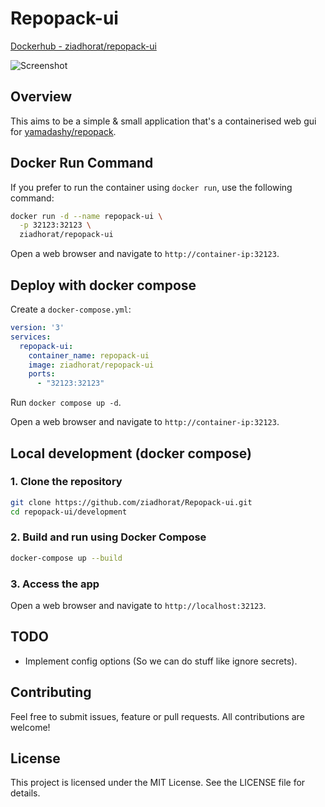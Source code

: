 # Repopack-ui 

[Dockerhub - ziadhorat/repopack-ui](https://hub.docker.com/r/ziadhorat/repopack-ui)

![Screenshot](https://github.com/user-attachments/assets/a7081763-e507-48a0-9c93-6f17f0e1205b)

## Overview
This aims to be a simple & small application that's a containerised web gui for [yamadashy/repopack](https://github.com/yamadashy/repopack).

## Docker Run Command
If you prefer to run the container using `docker run`, use the following command:
```bash
docker run -d --name repopack-ui \
  -p 32123:32123 \
  ziadhorat/repopack-ui
```
Open a web browser and navigate to `http://container-ip:32123`.

## Deploy with docker compose

Create a `docker-compose.yml`:
```yaml
version: '3'
services:
  repopack-ui:
    container_name: repopack-ui
    image: ziadhorat/repopack-ui
    ports:
      - "32123:32123"
```
Run `docker compose up -d`.

Open a web browser and navigate to `http://container-ip:32123`.

## Local development (docker compose)

### 1. Clone the repository
```bash
git clone https://github.com/ziadhorat/Repopack-ui.git
cd repopack-ui/development
```

### 2. Build and run using Docker Compose
```bash
docker-compose up --build
```
### 3. Access the app
Open a web browser and navigate to `http://localhost:32123`.

## TODO
- Implement config options (So we can do stuff like ignore secrets).
  
## Contributing
Feel free to submit issues, feature or pull requests. 
All contributions are welcome!

## License
This project is licensed under the MIT License. See the LICENSE file for details.
